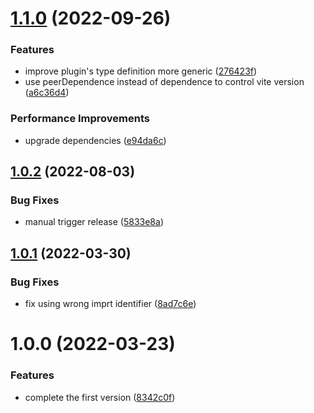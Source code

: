 # [1.1.0](https://github.com/liuweiGL/vite-plugin-demand-import/compare/v1.0.2...v1.1.0) (2022-09-26)


### Features

* improve plugin's type definition more generic ([276423f](https://github.com/liuweiGL/vite-plugin-demand-import/commit/276423fc1fec2d7db480484d6c62ede76d710684))
* use peerDependence instead of dependence to control vite version ([a6c36d4](https://github.com/liuweiGL/vite-plugin-demand-import/commit/a6c36d442380c86f558a0be2d8c6da50e99b7b8b))


### Performance Improvements

* upgrade dependencies ([e94da6c](https://github.com/liuweiGL/vite-plugin-demand-import/commit/e94da6cf16fdae81dbbb1fbaf57ebfae7dee3a5d))

## [1.0.2](https://github.com/liuweiGL/vite-plugin-demand-import/compare/v1.0.1...v1.0.2) (2022-08-03)


### Bug Fixes

* manual trigger release ([5833e8a](https://github.com/liuweiGL/vite-plugin-demand-import/commit/5833e8a8478d956fda84e05437762de33d4e5b3c))

## [1.0.1](https://github.com/liuweiGL/vite-plugin-demand-import/compare/v1.0.0...v1.0.1) (2022-03-30)


### Bug Fixes

* fix using wrong imprt identifier ([8ad7c6e](https://github.com/liuweiGL/vite-plugin-demand-import/commit/8ad7c6e697293dfdcc68b2600f935cfa6bf36e1d))

# 1.0.0 (2022-03-23)


### Features

* complete the first version ([8342c0f](https://github.com/liuweiGL/vite-plugin-demand-import/commit/8342c0f656861f2d74c167951093b8a8d28ea0e8))
